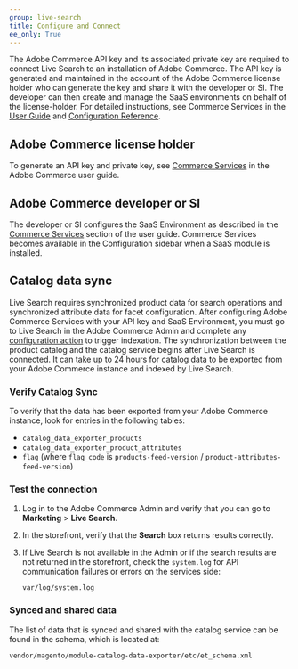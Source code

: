 ```yaml
---
group: live-search
title: Configure and Connect
ee_only: True
---
```


The Adobe Commerce API key and its associated private key are required to connect Live Search to an installation of Adobe Commerce. The API key is generated and maintained in the account of the Adobe Commerce license holder who can generate the key and share it with the developer or SI. The developer can then create and manage the SaaS environments on behalf of the license-holder. For detailed instructions, see Commerce Services in the [User Guide](https://docs-beta.magento.com/user-guide/system/saas.html) and [Configuration Reference](https://docs-beta.magento.com/user-guide/configuration/services/saas.html).

## Adobe Commerce license holder

To generate an API key and private key, see [Commerce Services](https://docs-beta.magento.com/user-guide/system/saas.html) in the Adobe Commerce user guide.

## Adobe Commerce developer or SI

The developer or SI configures the SaaS Environment as described in the [Commerce Services](https://docs-beta.magento.com/user-guide/configuration/services/saas.html) section of the user guide. Commerce Services becomes available in the Configuration sidebar when a SaaS module is installed.

## Catalog data sync

Live Search requires synchronized product data for search operations and synchronized attribute data for facet configuration. After configuring Adobe Commerce Services with your API key and SaaS Environment, you must go to Live Search in the Adobe Commerce Admin and complete any [configuration action](https://docs-beta.magento.com/user-guide/live-search/onboarding.html) to trigger indexation. The synchronization between the product catalog and the catalog service begins after Live Search is connected. It can take up to 24 hours for catalog data to be exported from your Adobe Commerce instance and indexed by Live Search.

### Verify Catalog Sync

To verify that the data has been exported from your Adobe Commerce instance, look for entries in the following tables:

-  `catalog_data_exporter_products`
-  `catalog_data_exporter_product_attributes`
-  `flag` (where `flag_code` is `products-feed-version` / `product-attributes-feed-version`)

### Test the connection

1. Log in to the Adobe Commerce Admin and verify that you can go to **Marketing** > **Live Search**.

1. In the storefront, verify that the **Search** box returns results correctly.

1. If Live Search is not available in the Admin or if the search results are not returned in the storefront, check the `system.log` for API communication failures or errors on the services side:

   `var/log/system.log`

### Synced and shared data

The list of data that is synced and shared with the catalog service can be found in the schema, which is located at:

`vendor/magento/module-catalog-data-exporter/etc/et_schema.xml`
